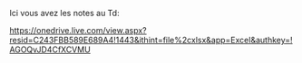 Ici vous avez les notes au Td:

https://onedrive.live.com/view.aspx?resid=C243FBB589E689A4!1443&ithint=file%2cxlsx&app=Excel&authkey=!AGOQvJD4CfXCVMU
